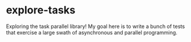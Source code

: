 explore-tasks
=============

Exploring the task parallel library!  My goal here is to write a bunch of tests that exercise a large swath of asynchronous and parallel programming.
